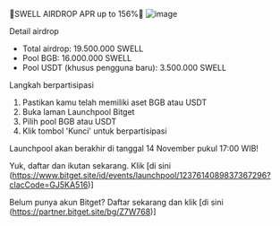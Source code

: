 🚨SWELL AIRDROP APR up to 156%🚨
![image](https://github.com/user-attachments/assets/13d6e090-03c9-42c4-a0f2-f73907748ebd)

Detail airdrop
- Total airdrop: 19.500.000 SWELL
- Pool BGB: 16.000.000 SWELL
- Pool USDT (khusus pengguna baru): 3.500.000 SWELL

Langkah berpartisipasi
1. Pastikan kamu telah memiliki aset BGB atau USDT
2. Buka laman Launchpool Bitget
3. Pilih pool BGB atau USDT
4. Klik tombol 'Kunci' untuk berpartisipasi

Launchpool akan berakhir di tanggal 14 November pukul 17:00 WIB!

Yuk, daftar dan ikutan sekarang. Klik [di sini (https://www.bitget.site/id/events/launchpool/1237614089837367296?clacCode=GJ5KA516)]

Belum punya akun Bitget? Daftar sekarang dan klik [di sini (https://partner.bitget.site/bg/Z7W768)]
